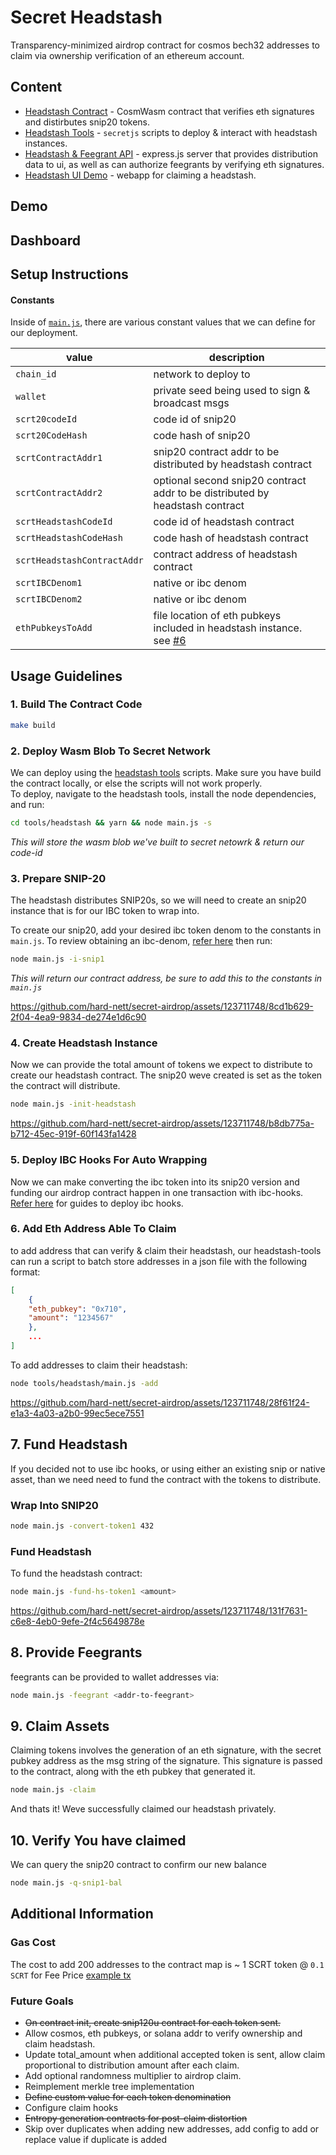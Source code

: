 #  Secret Headstash

Transparency-minimized airdrop contract for cosmos bech32 addresses to claim via ownership verification of an ethereum account.

## Content

- [Headstash Contract](./contract/airdrop/) - CosmWasm contract that verifies eth signatures and distirbutes snip20 tokens.
- [Headstash Tools](./tools/headstash/README.md) - `secretjs` scripts to deploy & interact with headstash instances.
- [Headstash & Feegrant API](https://github.com/hard-nett/community-dashboard/tree/no-merkle/caching-api) - express.js server that provides distribution data to ui, as well as can authorize feegrants by verifying eth signatures.
- [Headstash UI Demo](https://github.com/hard-nett/community-dashboard/tree/no-merkle) - webapp for claiming a headstash. 

## Demo 

## Dashboard

## Setup Instructions

#### Constants
Inside of [`main.js`](./tools/headstash/main.js), there are various constant values that we can define for our deployment.

| value | description| 
|-|-|
| `chain_id` | network to deploy to |
| `wallet` | private seed being used to sign & broadcast msgs |
| `scrt20codeId` | code id of snip20 |
| `scrt20CodeHash` | code hash of snip20 |
| `scrtContractAddr1` | snip20 contract addr to be distributed by headstash contract |
| `scrtContractAddr2` | optional second snip20 contract addr to be distributed by headstash contract |
| `scrtHeadstashCodeId` | code id of headstash contract |
| `scrtHeadstashCodeHash` | code hash of headstash contract |
| `scrtHeadstashContractAddr` | contract address of headstash contract |
| `scrtIBCDenom1` | native or ibc denom |
| `scrtIBCDenom2` | native or ibc denom |
| `ethPubkeysToAdd` | file location of eth pubkeys included in headstash instance. see [#6](README.md#6-add-eth-address-able-to-claim) |


## Usage Guidelines 
### 1. Build The Contract Code 
```sh
make build
```
### 2. Deploy Wasm Blob To Secret Network 
We can deploy using the [headstash tools](./tools/headstash/) scripts. Make sure you have build the contract locally, or else the scripts will not work properly.\
To deploy, navigate to the headstash tools, install the node dependencies, and run:
```sh
cd tools/headstash && yarn && node main.js -s
```
*This will store the wasm blob we've built to secret netowrk & return our code-id*

### 3. Prepare SNIP-20
The headstash distributes SNIP20s, so we will need to create an snip20 instance that is for our IBC token to wrap into.

To create our snip20, add your desired ibc token denom to the constants in `main.js`. To review obtaining an ibc-denom, [refer here](./IBC_HOOKS.md) then run:
```sh
node main.js -i-snip1
```
*This will return our contract address, be sure to add this to the constants in `main.js`*

https://github.com/hard-nett/secret-airdrop/assets/123711748/8cd1b629-2f04-4ea9-9834-de274e1d6c90


### 4. Create Headstash Instance
Now we can provide the total amount of tokens we expect to distribute to create our headstash contract. The snip20 weve created is set as the token the contract will distribute.
```sh
node main.js -init-headstash
```

https://github.com/hard-nett/secret-airdrop/assets/123711748/b8db775a-b712-45ec-919f-60f143fa1428


### 5. Deploy IBC Hooks For Auto Wrapping
Now we can make converting the ibc token into its snip20 version and funding our airdrop contract happen in one transaction with ibc-hooks. [Refer here](./IBC_HOOKS.md) for guides to deploy ibc hooks.


### 6. Add Eth Address Able To Claim 
to add address that can verify & claim their headstash, our headstash-tools can run a script to batch store addresses in a json file with the following format:
```json
[
    {
    "eth_pubkey": "0x710",
    "amount": "1234567"
    },
    ...
]
```

To add addresses to claim their headstash:
```sh
node tools/headstash/main.js -add
```
https://github.com/hard-nett/secret-airdrop/assets/123711748/28f61f24-e1a3-4a03-a2b0-99ec5ece7551

## 7. Fund Headstash 
If you decided not to use ibc hooks, or using either an existing snip or native asset, than we need need to fund the contract with the tokens to distribute.

### Wrap Into SNIP20 
```sh
node main.js -convert-token1 432 
```

### Fund Headstash 
To fund the headstash contract:
```sh
node main.js -fund-hs-token1 <amount>
```


https://github.com/hard-nett/secret-airdrop/assets/123711748/131f7631-c6e8-4eb0-9efe-2f4c5649878e

## 8. Provide Feegrants
feegrants can be provided to wallet addresses via:
```sh 
node main.js -feegrant <addr-to-feegrant>
```

## 9. Claim Assets
Claiming tokens involves the generation of an eth signature, with the secret pubkey address as the msg string of the signature. This signature is passed to the contract, along with the eth pubkey that generated it. 

```sh
node main.js -claim
```


And thats it! Weve successfully claimed our headstash privately.
## 10. Verify You have claimed
We can query the snip20 contract to confirm our new balance
```sh
node main.js -q-snip1-bal
```


## Additional Information 
### Gas Cost 
The cost to add 200 addresses to the contract map is  ~ 1 SCRT token @ `0.1 SCRT` for Fee Price  [example tx](https://testnet.ping.pub/secret/tx/C54BBEBE5360E98E200DDDA21E69278A05A11C342EDA8798011CA10BB8F0C320)

### Future Goals
- ~~On contract init, create snip120u contract for each token sent.~~
- Allow cosmos, eth pubkeys, or solana addr to verify ownership and claim headstash.
- Update total_amount when additional accepted token is sent, allow claim proportional to distribution amount after each claim.
- Add optional randomness multiplier to airdrop claim.
- Reimplement merkle tree implementation 
- ~~Define custom value for each token denomination~~
- Configure claim hooks 
- ~~Entropy generation contracts for post-claim distortion~~
- Skip over duplicates when adding new addresses, add config to add or replace value if duplicate is added
